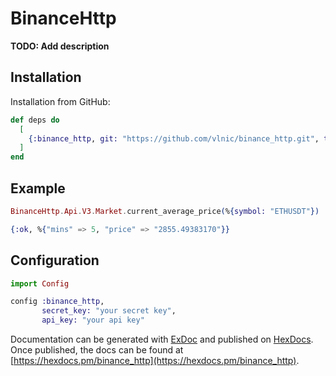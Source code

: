 # BinanceHttp

**TODO: Add description**

## Installation

Installation from GitHub:
```elixir
def deps do
  [
    {:binance_http, git: "https://github.com/vlnic/binance_http.git", tag: "0.1"}
  ]
end
```
## Example
```elixir
BinanceHttp.Api.V3.Market.current_average_price(%{symbol: "ETHUSDT"})

{:ok, %{"mins" => 5, "price" => "2855.49383170"}}
```

## Configuration
```elixir
import Config

config :binance_http,
       secret_key: "your secret key",
       api_key: "your api key"
```
Documentation can be generated with [ExDoc](https://github.com/elixir-lang/ex_doc)
and published on [HexDocs](https://hexdocs.pm). Once published, the docs can
be found at [https://hexdocs.pm/binance_http](https://hexdocs.pm/binance_http).

